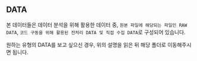 ## DATA
본 데이터들은 데이터 분석을 위해 활용한 데이터 중, `원본 파일에 해당되는 파일인 RAW DATA`, `코드 구동을 위해 활용된 전처리 DATA 및 직접 수집 DATA`로 구성되어 있습니다. 

원하는 유형의 DATA를 보고 싶으신 경우, 위의 설명을 읽은 뒤 해당 폴더로 이동해주시면 됩니다. 


